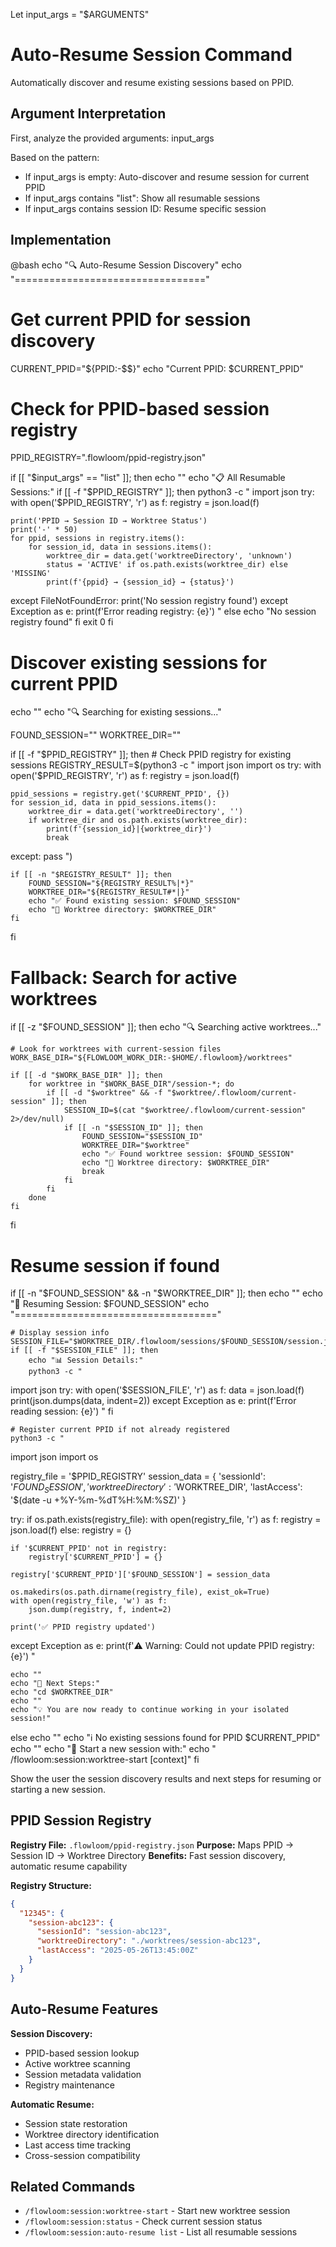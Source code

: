 Let input_args = "$ARGUMENTS"

# Auto-Resume Session Command

Automatically discover and resume existing sessions based on PPID.

## Argument Interpretation
First, analyze the provided arguments: input_args

Based on the pattern:
- If input_args is empty: Auto-discover and resume session for current PPID
- If input_args contains "list": Show all resumable sessions
- If input_args contains session ID: Resume specific session

## Implementation

@bash
echo "🔍 Auto-Resume Session Discovery"
echo "================================="

# Get current PPID for session discovery
CURRENT_PPID="${PPID:-$$}"
echo "Current PPID: $CURRENT_PPID"

# Check for PPID-based session registry
PPID_REGISTRY=".flowloom/ppid-registry.json"

if [[ "$input_args" == "list" ]]; then
    echo ""
    echo "📋 All Resumable Sessions:"
    if [[ -f "$PPID_REGISTRY" ]]; then
        python3 -c "
import json
try:
    with open('$PPID_REGISTRY', 'r') as f:
        registry = json.load(f)
    
    print('PPID → Session ID → Worktree Status')
    print('-' * 50)
    for ppid, sessions in registry.items():
        for session_id, data in sessions.items():
            worktree_dir = data.get('worktreeDirectory', 'unknown')
            status = 'ACTIVE' if os.path.exists(worktree_dir) else 'MISSING'
            print(f'{ppid} → {session_id} → {status}')
            
except FileNotFoundError:
    print('No session registry found')
except Exception as e:
    print(f'Error reading registry: {e}')
"
    else
        echo "No session registry found"
    fi
    exit 0
fi

# Discover existing sessions for current PPID
echo ""
echo "🔍 Searching for existing sessions..."

FOUND_SESSION=""
WORKTREE_DIR=""

if [[ -f "$PPID_REGISTRY" ]]; then
    # Check PPID registry for existing sessions
    REGISTRY_RESULT=$(python3 -c "
import json
import os
try:
    with open('$PPID_REGISTRY', 'r') as f:
        registry = json.load(f)
    
    ppid_sessions = registry.get('$CURRENT_PPID', {})
    for session_id, data in ppid_sessions.items():
        worktree_dir = data.get('worktreeDirectory', '')
        if worktree_dir and os.path.exists(worktree_dir):
            print(f'{session_id}|{worktree_dir}')
            break
    
except:
    pass
")
    
    if [[ -n "$REGISTRY_RESULT" ]]; then
        FOUND_SESSION="${REGISTRY_RESULT%|*}"
        WORKTREE_DIR="${REGISTRY_RESULT#*|}"
        echo "✅ Found existing session: $FOUND_SESSION"
        echo "📁 Worktree directory: $WORKTREE_DIR"
    fi
fi

# Fallback: Search for active worktrees
if [[ -z "$FOUND_SESSION" ]]; then
    echo "🔍 Searching active worktrees..."
    
    # Look for worktrees with current-session files
    WORK_BASE_DIR="${FLOWLOOM_WORK_DIR:-$HOME/.flowloom}/worktrees"
    
    if [[ -d "$WORK_BASE_DIR" ]]; then
        for worktree in "$WORK_BASE_DIR"/session-*; do
            if [[ -d "$worktree" && -f "$worktree/.flowloom/current-session" ]]; then
                SESSION_ID=$(cat "$worktree/.flowloom/current-session" 2>/dev/null)
                if [[ -n "$SESSION_ID" ]]; then
                    FOUND_SESSION="$SESSION_ID"
                    WORKTREE_DIR="$worktree"
                    echo "✅ Found worktree session: $FOUND_SESSION"
                    echo "📁 Worktree directory: $WORKTREE_DIR"
                    break
                fi
            fi
        done
    fi
fi

# Resume session if found
if [[ -n "$FOUND_SESSION" && -n "$WORKTREE_DIR" ]]; then
    echo ""
    echo "🚀 Resuming Session: $FOUND_SESSION"
    echo "==================================="
    
    # Display session info
    SESSION_FILE="$WORKTREE_DIR/.flowloom/sessions/$FOUND_SESSION/session.json"
    if [[ -f "$SESSION_FILE" ]]; then
        echo "📊 Session Details:"
        python3 -c "
import json
try:
    with open('$SESSION_FILE', 'r') as f:
        data = json.load(f)
    print(json.dumps(data, indent=2))
except Exception as e:
    print(f'Error reading session: {e}')
"
    fi
    
    # Register current PPID if not already registered
    python3 -c "
import json
import os

registry_file = '$PPID_REGISTRY'
session_data = {
    'sessionId': '$FOUND_SESSION',
    'worktreeDirectory': '$WORKTREE_DIR',
    'lastAccess': '$(date -u +%Y-%m-%dT%H:%M:%SZ)'
}

try:
    if os.path.exists(registry_file):
        with open(registry_file, 'r') as f:
            registry = json.load(f)
    else:
        registry = {}
    
    if '$CURRENT_PPID' not in registry:
        registry['$CURRENT_PPID'] = {}
    
    registry['$CURRENT_PPID']['$FOUND_SESSION'] = session_data
    
    os.makedirs(os.path.dirname(registry_file), exist_ok=True)
    with open(registry_file, 'w') as f:
        json.dump(registry, f, indent=2)
    
    print('✅ PPID registry updated')
        
except Exception as e:
    print(f'⚠️  Warning: Could not update PPID registry: {e}')
"
    
    echo ""
    echo "🎯 Next Steps:"
    echo "cd $WORKTREE_DIR"
    echo ""
    echo "💡 You are now ready to continue working in your isolated session!"
    
else
    echo ""
    echo "ℹ️  No existing sessions found for PPID $CURRENT_PPID"
    echo ""
    echo "🚀 Start a new session with:"
    echo "   /flowloom:session:worktree-start [context]"
fi

Show the user the session discovery results and next steps for resuming or starting a new session.

## PPID Session Registry

**Registry File:** `.flowloom/ppid-registry.json`
**Purpose:** Maps PPID → Session ID → Worktree Directory
**Benefits:** Fast session discovery, automatic resume capability

**Registry Structure:**
```json
{
  "12345": {
    "session-abc123": {
      "sessionId": "session-abc123",
      "worktreeDirectory": "./worktrees/session-abc123",
      "lastAccess": "2025-05-26T13:45:00Z"
    }
  }
}
```

## Auto-Resume Features

**Session Discovery:**
- PPID-based session lookup
- Active worktree scanning
- Session metadata validation
- Registry maintenance

**Automatic Resume:**
- Session state restoration
- Worktree directory identification
- Last access time tracking
- Cross-session compatibility

## Related Commands
- `/flowloom:session:worktree-start` - Start new worktree session
- `/flowloom:session:status` - Check current session status
- `/flowloom:session:auto-resume list` - List all resumable sessions